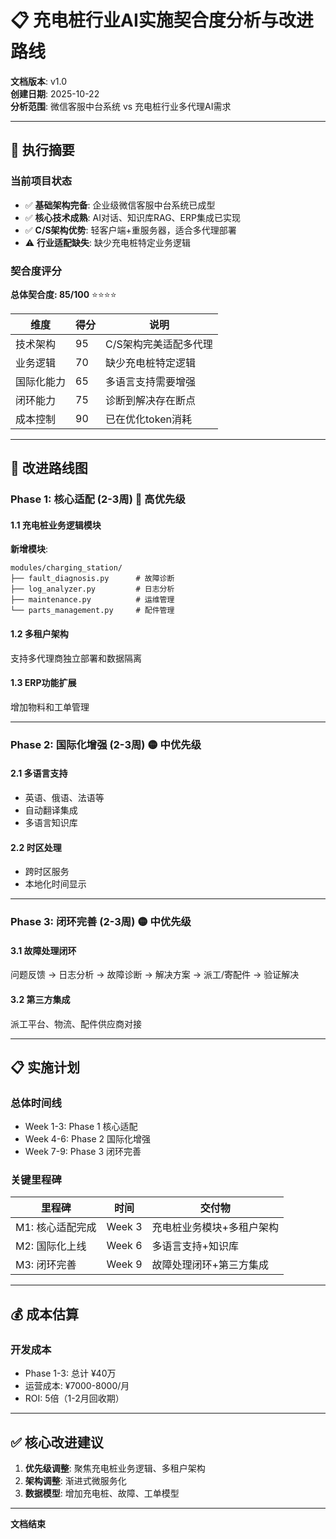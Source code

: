 # 📋 充电桩行业AI实施契合度分析与改进路线

**文档版本**: v1.0  
**创建日期**: 2025-10-22  
**分析范围**: 微信客服中台系统 vs 充电桩行业多代理AI需求

---

## 🎯 执行摘要

### 当前项目状态
- ✅ **基础架构完备**: 企业级微信客服中台系统已成型
- ✅ **核心技术成熟**: AI对话、知识库RAG、ERP集成已实现
- ✅ **C/S架构优势**: 轻客户端+重服务器，适合多代理部署
- ⚠️ **行业适配缺失**: 缺少充电桩特定业务逻辑

### 契合度评分
**总体契合度: 85/100** ⭐⭐⭐⭐

| 维度 | 得分 | 说明 |
|------|------|------|
| 技术架构 | 95 | C/S架构完美适配多代理 |
| 业务逻辑 | 70 | 缺少充电桩特定逻辑 |
| 国际化能力 | 65 | 多语言支持需要增强 |
| 闭环能力 | 75 | 诊断到解决存在断点 |
| 成本控制 | 90 | 已在优化token消耗 |

---

## 🚀 改进路线图

### Phase 1: 核心适配 (2-3周) 🔴 高优先级

#### 1.1 充电桩业务逻辑模块

**新增模块**:
```
modules/charging_station/
├── fault_diagnosis.py      # 故障诊断
├── log_analyzer.py         # 日志分析
├── maintenance.py          # 运维管理
└── parts_management.py     # 配件管理
```

#### 1.2 多租户架构

支持多代理商独立部署和数据隔离

#### 1.3 ERP功能扩展

增加物料和工单管理

---

### Phase 2: 国际化增强 (2-3周) 🟡 中优先级

#### 2.1 多语言支持
- 英语、俄语、法语等
- 自动翻译集成
- 多语言知识库

#### 2.2 时区处理
- 跨时区服务
- 本地化时间显示

---

### Phase 3: 闭环完善 (2-3周) 🟡 中优先级

#### 3.1 故障处理闭环
问题反馈 → 日志分析 → 故障诊断 → 解决方案 → 派工/寄配件 → 验证解决

#### 3.2 第三方集成
派工平台、物流、配件供应商对接

---

## 📋 实施计划

### 总体时间线
- Week 1-3: Phase 1 核心适配
- Week 4-6: Phase 2 国际化增强
- Week 7-9: Phase 3 闭环完善

### 关键里程碑

| 里程碑 | 时间 | 交付物 |
|--------|------|--------|
| M1: 核心适配完成 | Week 3 | 充电桩业务模块+多租户架构 |
| M2: 国际化上线 | Week 6 | 多语言支持+知识库 |
| M3: 闭环完善 | Week 9 | 故障处理闭环+第三方集成 |

---

## 💰 成本估算

### 开发成本
- Phase 1-3: 总计 ¥40万
- 运营成本: ¥7000-8000/月
- ROI: 5倍（1-2月回收期）

---

## ✅ 核心改进建议

1. **优先级调整**: 聚焦充电桩业务逻辑、多租户架构
2. **架构调整**: 渐进式微服务化
3. **数据模型**: 增加充电桩、故障、工单模型

---

**文档结束**
